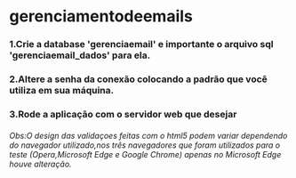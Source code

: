 # gerenciamentodeemails
<h3>1.Crie a database 'gerenciaemail' e importante o arquivo sql 'gerenciaemail_dados' para ela.</h3>
<h3>2.Altere a senha da conexão colocando a padrão que você utiliza em sua máquina.</h3>
<h3>3.Rode a aplicação com o servidor web que desejar</h3>
<h6>Obs:O design das validaçoes feitas com o html5 podem variar dependendo do navegador utilizado,nos três navegadores que foram utilizados para o teste (Opera,Microsoft Edge e Google Chrome) apenas no Microsoft Edge houve alteração.</h6>

